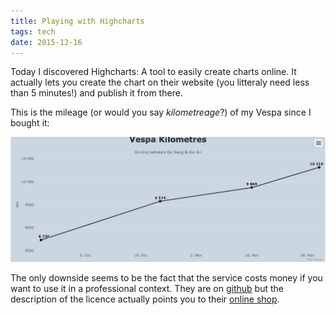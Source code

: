 ```yaml
---
title: Playing with Highcharts
tags: tech
date: 2015-12-16
---
```


Today I discovered Highcharts: A tool to easily create charts online. It actually lets you create the chart on their website (you litteraly need less than 5 minutes!) and publish it from there.

This is the mileage (or would you say _kilometreage_?) of my Vespa since I bought it:

[![Highcharts](highcharts_chart.png)](https://app.everviz.com/show/opequb?redirected-from-hs)

The only downside seems to be the fact that the service costs money if you want to use it in a professional context. They are on [github](https://github.com/highcharts/highcharts) but the description of the licence actually points you to their [online shop](http://shop.highsoft.com/).

